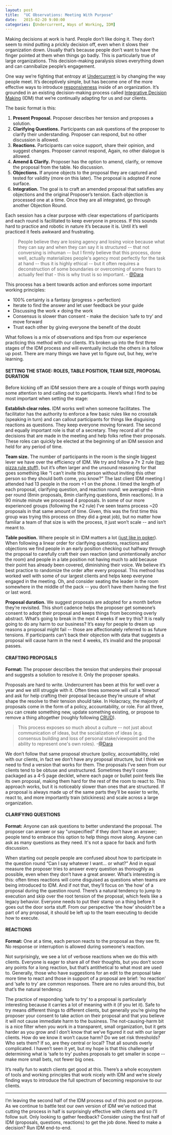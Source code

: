 ```yaml
---
layout: post
title:  "UC Observations: Meeting With Purpose"
date:   2015-02-20 9:00:00
categories: [Undercurrent, Ways of Working, IDM]
---
```


Making decisions at work is hard. People don’t like doing it. They don’t seem to mind putting a prickly decision off, even when it slows their organization down. Usually that’s because people don’t want to have the finger pointed at them when things go badly. This is particularly true of large organizations. This decision-making paralysis slows everything down and can cannibalize people’s engagement.

One way we’re fighting that entropy at [Undercurrent](http://undercurrent.com) is by changing the way people meet. It’s deceptively simple, but has become one of the more effective ways to introduce [responsiveness](http://www.responsive.org/manifesto) inside of an organization. It’s grounded in an existing decision-making process called [Integrative Decision Making](http://en.wikipedia.org/wiki/Sociocracy#Consent_governs_policy_decision_making_.28principle_1.29) (IDM) that we’re continually adapting for us and our clients.

The basic format is this:

1. **Present Proposal.** Proposer describes her tension and proposes a solution.
2. **Clarifying Questions.** Participants can ask questions of the proposer to clarify their understanding. Proposer can respond, but no other discussion is allowed.
3. **Reactions.** Participants can voice support, share their opinion, and suggest changes. Proposer cannot respond, Again, no other dialogue is allowed. 
4. **Amend & Clarify.** Proposer has the option to amend, clarify, or remove the proposal from the table. No discussion.
5. **Objections.** If anyone objects to the proposal they are captured and tested for validity (more on this later). The proposal is adopted if none surface.
6. **Integration.** The goal is to craft an amended proposal that satisfies any objections and the original Proposer’s tension. Each objection is processed one at a time. Once they are all integrated, go through another Objection Round.

Each session has a clear purpose with clear expectations of participants and each round is facilitated to keep everyone in process. If this sounds hard to practice and robotic in nature it’s because it is. Until it’s well practiced it feels awkward and frustrating.

> People believe they are losing agency and losing voice because what they can say and when they can say it is structured -- that not conversing is inhuman -- but I firmly believe that this process, done well, actually materializes people's agency most perfectly for the task at hand -- thus it is highly ethical -- but it often requires a deconstruction of some boundaries or overcoming of some fears to actually feel that - this is why trust is so important. - [@Dara](http://twitter.com/thisisdara)

This process has a bent towards action and enforces some important working principles: 

* 100% certainty is a fantasy (progress > perfection)
* Iterate to find the answer and let user feedback be your guide
* Discussing the work ≠ doing the work
* Consensus is slower than consent - make the decision ‘safe to try’ and move forward
* Trust each other by giving everyone the benefit of the doubt

What follows is a mix of observations and tips from our experience practicing this method with our clients. It’s broken up into the first three stages of the IDM process and will eventually include the others in a follow up post. There are many things we have yet to figure out, but hey, we’re learning.

#### SETTING THE STAGE: ROLES, TABLE POSITION, TEAM SIZE, PROPOSAL DURATION
Before kicking off an IDM session there are a couple of things worth paying some attention to and calling out to participants. Here’s what I find to be most important when setting the stage:

**Establish clear roles.** IDM works well when someone facilitates. The facilitator has the authority to enforce a few basic rules like no crosstalk (speaking in turn) and can callout participants for things like disguising reactions as questions. They keep everyone moving forward. The second and equally important role is that of a secretary. They record all of the decisions that are made in the meeting and help folks refine their proposals. These roles can quickly be elected at the beginning of an IDM session and held for any period of time.

**Team size.** The number of participants in the room is the single biggest lever we have over the efficiency of IDM. We try and follow a 7&plusmn; 2 rule ([two pizza rule stuff](http://www.businessinsider.com/jeff-bezos-two-pizza-rule-for-productive-meetings-2013-10)), but it’s often larger and the unsound reasoning for that goes something like “I can’t invite this person without inviting this other person so they should both come, you know?” The last client IDM meeting I attended had 13 people in the room +1 on the phone. I timed the length of each proposal, clarifying question, and reaction round: we averaged ~8min per round (8min proposals, 8min clarifying questions, 8min reactions). In a 90 minute minute we processed 4 proposals. In some of our more experienced groups (following the &plusmn;2 rule) I’ve seen teams process ~20 proposals in that same amount of time. Given, this was the first time this group was trying this process on (they did a great job), but no matter how familiar a team of that size is with the process, it just won’t scale -- and isn’t meant to.

**Table position.** Where people sit in IDM matters a lot ([just like in poker](http://en.wikipedia.org/wiki/Position_%28poker%29)). When following a linear order for clarifying questions, reactions and objections we find people in an early position checking out halfway through the proposal to carefully craft their own reaction (and unintentionally anchor the room) and people in a late position not having much to add because their point has already been covered, diminishing their voice. We believe it’s best practice to randomize the order after every proposal. This method has worked well with some of our largest clients and helps keep everyone engaged in the meeting. Oh, and consider seating the leader in the room somewhere in the middle of the pack -- you don’t have them having the first or last word.

**Proposal duration.** We suggest proposals are adopted for a month before they’re revisited. This short cadence helps the proposer get someone’s consent to adopt their proposal and keeps things from becoming overly abstract. What’s going to break in the next 4 weeks if we try this? It is really going to do any harm to our business? It’s easy for people to dream up reasons a proposal might fail -- those are affectionately referred to as future tensions. If participants can’t back their objection with data that suggests a proposal will cause harm in the next 4 weeks, it’s invalid and the proposal passes.

#### CRAFTING PROPOSALS

**Format:** The proposer describes the tension that underpins their proposal and suggests a solution to resolve it. Only the proposer speaks.

Proposals are hard to write. Undercurrent has been at this for well over a year and we still struggle with it. Often times someone will call a ‘timeout’ and ask for help crafting their proposal because they’re unsure of what shape the resolve to their tension should take. In Holacracy, the majority of proposals come in the form of a policy, accountability, or role. For all three, you can create something new, update something existing, or propose to remove a thing altogether (roughly following [CRUD](http://en.wikipedia.org/wiki/Create,_read,_update_and_delete)). 

> This process exposes so much about a culture -- not just about communication of ideas, but the socialization of ideas (e.g. consensus building and loss of personal stake/viewpoint and the ability to represent one's own roles). -[@Dara](http://twitter.com/thisisdara)

We don’t follow that same proposal structure (policy, accountability, role) with our clients, in fact we don’t have any proposal structure, but I think we need to find a version that works for them. The proposals I’ve seen from our clients tend to be obtuse and unstructured. Sometimes they’ll come packaged as a 4-5 page decklet, where each page or bullet point feels like its own proposal, making them hard for the rest of the room to react to. This approach works, but it is noticeably slower than ones that are structured. If a proposal is always made up of the same parts they’ll be easier to write, react to, and more importantly train (stickiness) and scale across a large organization.

#### CLARIFYING QUESTIONS

**Format:** Anyone can ask questions to better understand the proposal. The proposer can answer or say "unspecified" if they don’t have an answer; people tend to embrace this option to help things move along. Anyone can ask as many questions as they need. It's not a space for back and forth discussion.

When starting out people people are confused about how to participate in the question round “Can I say whatever I want… or what?” And in equal measure the proposer tries to answer every question as thoroughly as possible, even when they don’t have a great answer. 
What’s interesting is this: often times reactions will come disguised as questions when teams are being introduced to IDM. And if not that, they’ll focus on ‘the how’ of a proposal during the question round. There’s a natural tendency to jump to execution and skip over the root tension of the proposal, which feels like a legacy behavior. Everyone needs to put their stamp on a thing before it goes out the door sorta stuff.  From our perspective ‘the how’ shouldn’t be a part of any proposal, it should be left up to the team executing to decide how to execute.


#### REACTIONS

**Format:** One at a time, each person reacts to the proposal as they see fit. No response or interruption is allowed during someone's reaction.

Not surprisingly, we see a lot of verbose reactions when we do this with clients. Everyone is eager to share all of their thoughts, but you don’t score any points for a long reaction, but that’s antithetical to what most are used to. Generally, those who have suggestions for an edit to the proposal take more time to react and those in support of a proposal are brief: ‘no reaction’ and ‘safe to try’ are common responses. There are no rules around this, but that’s the natural tendency.

The practice of responding ‘safe to try’ to a proposal is particularly interesting because it carries a lot of meaning with it (if you let it). Safe to try means different things to different clients, but generally you’re giving the proposer your consent to take action on their proposal and that you believe it will not cause immediate harm to the business. The not-causing-harm bit is a nice filter when you work in a transparent, small organization, but it gets harder as you grow and I don’t know that we’ve figured it out with our larger clients. How do we know it won’t cause harm? Do we set risk thresholds? Who sets them? If so, are they central or local? That all sounds overly complicated. I haven’t seen it yet, but my hope is that this challenge of determining what is ‘safe to try’ pushes proposals to get smaller in scope -- make more small bets, not fewer big ones.

It’s really fun to watch clients get good at this. There’s a whole ecosystem of tools and working principles that work nicely with IDM and we’re slowly finding ways to introduce the full spectrum of becoming responsive to our clients. 

---

I’m leaving the second half of the IDM process out of this post on purpose. As we continue to battle test our own version of IDM we’ve noticed that cutting the process in half is surprisingly effective with clients and so I’ll follow suit. Only looking to gather feedback? Consider using the first half of IDM (proposals, questions, reactions) to get the job done. Need to make a decision? Run IDM end-to-end.

[jekyll-gh]: https://github.com/mojombo/jekyll
[jekyll]:    http://jekyllrb.com
